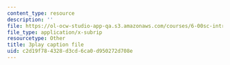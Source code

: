 ```yaml
---
content_type: resource
description: ''
file: https://ol-ocw-studio-app-qa.s3.amazonaws.com/courses/6-00sc-introduction-to-computer-science-and-programming-spring-2011/c2d19f784328d3cd6ca0d950272d708e_ddtobc-AOK4.srt
file_type: application/x-subrip
resourcetype: Other
title: 3play caption file
uid: c2d19f78-4328-d3cd-6ca0-d950272d708e
---
```

